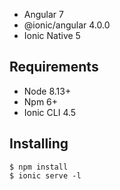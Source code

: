 
* Angular 7
* @ionic/angular 4.0.0
* Ionic Native 5

Requirements
------------

* Node 8.13+
* Npm 6+
* Ionic CLI 4.5

Installing
------------

```
$ npm install
$ ionic serve -l
```
